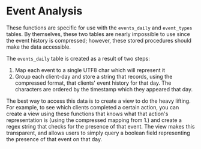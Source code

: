 # Event Analysis

These functions are specific for use with the `events_daily` and `event_types` tables.
By themselves, these two tables are nearly impossible to use since the event history
is compressed; however, these stored procedures should make the data accessible.

The `events_daily` table is created as a result of two steps:
1. Map each event to a single UTF8 char which will represent it
2. Group each client-day and store a string that records, using the
    compressed format, that clients' event history for that day.
    The characters are ordered by the timestamp which they appeared
    that day.

The best way to access this data is to create a view to do the heavy lifting.
For example, to see which clients completed a certain action, you can create a view using these functions that
knows what that action's representation is (using the compressed mapping from 1.) and
create a regex string that checks for the presence of that event. The view makes this
transparent, and allows users to simply query a boolean field representing the presence
of that event on that day.
